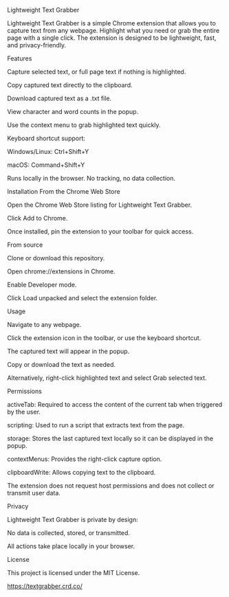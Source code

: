Lightweight Text Grabber

Lightweight Text Grabber is a simple Chrome extension that allows you to capture text from any webpage. Highlight what you need or grab the entire page with a single click. The extension is designed to be lightweight, fast, and privacy-friendly.

Features

Capture selected text, or full page text if nothing is highlighted.

Copy captured text directly to the clipboard.

Download captured text as a .txt file.

View character and word counts in the popup.

Use the context menu to grab highlighted text quickly.

Keyboard shortcut support:

Windows/Linux: Ctrl+Shift+Y

macOS: Command+Shift+Y

Runs locally in the browser. No tracking, no data collection.

Installation
From the Chrome Web Store

Open the Chrome Web Store listing for Lightweight Text Grabber.

Click Add to Chrome.

Once installed, pin the extension to your toolbar for quick access.

From source

Clone or download this repository.

Open chrome://extensions in Chrome.

Enable Developer mode.

Click Load unpacked and select the extension folder.

Usage

Navigate to any webpage.

Click the extension icon in the toolbar, or use the keyboard shortcut.

The captured text will appear in the popup.

Copy or download the text as needed.

Alternatively, right-click highlighted text and select Grab selected text.

Permissions

activeTab: Required to access the content of the current tab when triggered by the user.

scripting: Used to run a script that extracts text from the page.

storage: Stores the last captured text locally so it can be displayed in the popup.

contextMenus: Provides the right-click capture option.

clipboardWrite: Allows copying text to the clipboard.

The extension does not request host permissions and does not collect or transmit user data.

Privacy

Lightweight Text Grabber is private by design:

No data is collected, stored, or transmitted.

All actions take place locally in your browser.

License

This project is licensed under the MIT License.

https://textgrabber.crd.co/
